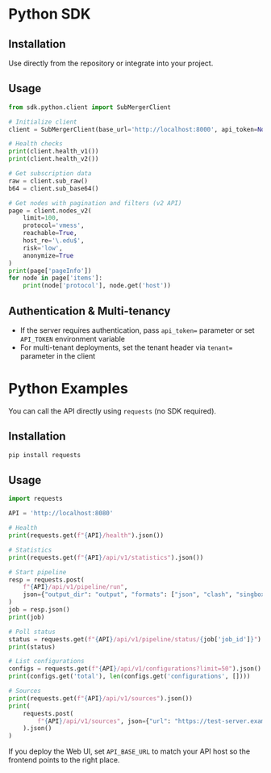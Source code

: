 # Python SDK

## Installation

Use directly from the repository or integrate into your project.

## Usage

```python
from sdk.python.client import SubMergerClient

# Initialize client
client = SubMergerClient(base_url='http://localhost:8000', api_token=None)

# Health checks
print(client.health_v1())
print(client.health_v2())

# Get subscription data
raw = client.sub_raw()
b64 = client.sub_base64()

# Get nodes with pagination and filters (v2 API)
page = client.nodes_v2(
    limit=100, 
    protocol='vmess', 
    reachable=True, 
    host_re='\.edu$', 
    risk='low', 
    anonymize=True
)
print(page['pageInfo'])
for node in page['items']:
    print(node['protocol'], node.get('host'))
```

## Authentication & Multi-tenancy

- If the server requires authentication, pass `api_token=` parameter or set `API_TOKEN` environment variable
- For multi-tenant deployments, set the tenant header via `tenant=` parameter in the client
# Python Examples

You can call the API directly using `requests` (no SDK required).

## Installation

```bash
pip install requests
```

## Usage

```python
import requests

API = 'http://localhost:8080'

# Health
print(requests.get(f"{API}/health").json())

# Statistics
print(requests.get(f"{API}/api/v1/statistics").json())

# Start pipeline
resp = requests.post(
    f"{API}/api/v1/pipeline/run",
    json={"output_dir": "output", "formats": ["json", "clash", "singbox"]},
)
job = resp.json()
print(job)

# Poll status
status = requests.get(f"{API}/api/v1/pipeline/status/{job['job_id']}").json()
print(status)

# List configurations
configs = requests.get(f"{API}/api/v1/configurations?limit=50").json()
print(configs.get('total'), len(configs.get('configurations', [])))

# Sources
print(requests.get(f"{API}/api/v1/sources").json())
print(
    requests.post(
        f"{API}/api/v1/sources", json={"url": "https://test-server.example/configs.txt"}
    ).json()
)
```

If you deploy the Web UI, set `API_BASE_URL` to match your API host so the frontend points to the right place.

